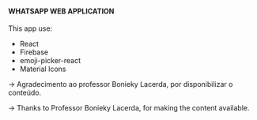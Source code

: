 #### WHATSAPP WEB APPLICATION ###
This app use:

- React
- Firebase
- emoji-picker-react
- Material Icons

-> Agradecimento ao professor Bonieky Lacerda, por disponibilizar o conteúdo.


-> Thanks to Professor Bonieky Lacerda, for making the content available.




